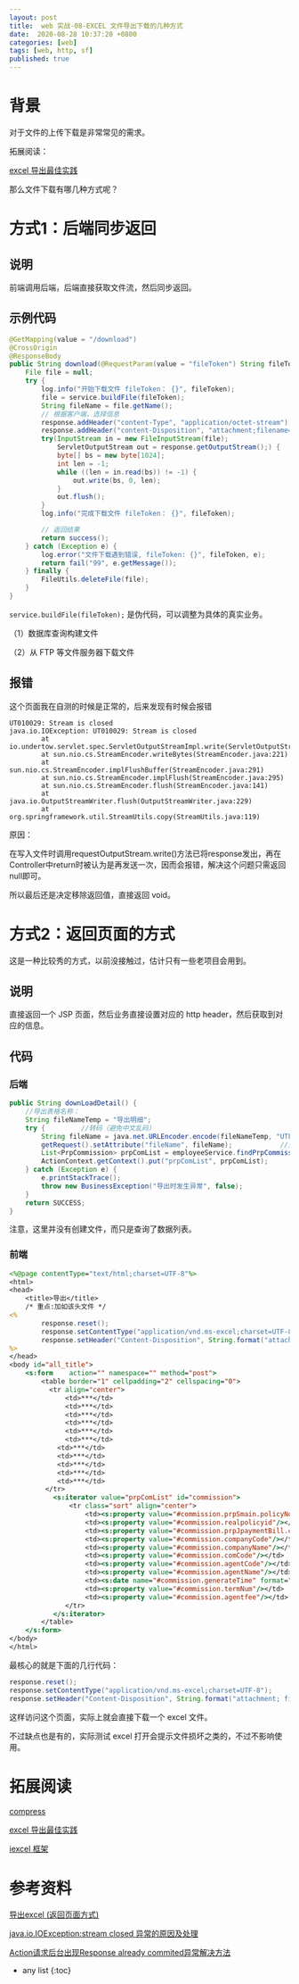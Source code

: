 ```yaml
---
layout: post
title:  web 实战-08-EXCEL 文件导出下载的几种方式
date:  2020-08-28 10:37:20 +0800
categories: [web]
tags: [web, http, sf]
published: true
---
```


# 背景

对于文件的上传下载是非常常见的需求。

拓展阅读：

[excel 导出最佳实践](https://houbb.github.io/2018/11/07/excel-export)

那么文件下载有哪几种方式呢？

# 方式1：后端同步返回

## 说明

前端调用后端，后端直接获取文件流，然后同步返回。

## 示例代码

```java
@GetMapping(value = "/download")
@CrossOrigin
@ResponseBody
public String download(@RequestParam(value = "fileToken") String fileToken, HttpServletRequest request, HttpServletResponse response){
	File file = null;
	try {
		log.info("开始下载文件 fileToken： {}", fileToken);
		file = service.buildFile(fileToken);
		String fileName = file.getName();
		// 根据客户端，选择信息
		response.addHeader("content-Type", "application/octet-stream");
		response.addHeader("content-Disposition", "attachment;filename=" + URLEncoder.encode(fileName, "UTF-8"));
		try(InputStream in = new FileInputStream(file);
			ServletOutputStream out = response.getOutputStream();) {
			byte[] bs = new byte[1024];
			int len = -1;
			while ((len = in.read(bs)) != -1) {
				out.write(bs, 0, len);
			}
			out.flush();
		}
		log.info("完成下载文件 fileToken： {}", fileToken);

		// 返回结果
		return success();
	} catch (Exception e) {
		log.error("文件下载遇到错误, fileToken: {}", fileToken, e);
		return fail("99", e.getMessage());
	} finally {
		FileUtils.deleteFile(file);
	}
}
```

`service.buildFile(fileToken);` 是伪代码，可以调整为具体的真实业务。

（1）数据库查询构建文件

（2）从 FTP 等文件服务器下载文件

## 报错

这个页面我在自测的时候是正常的，后来发现有时候会报错

```
UT010029: Stream is closed
java.io.IOException: UT010029: Stream is closed
        at io.undertow.servlet.spec.ServletOutputStreamImpl.write(ServletOutputStreamImpl.java:132)
        at sun.nio.cs.StreamEncoder.writeBytes(StreamEncoder.java:221)
        at sun.nio.cs.StreamEncoder.implFlushBuffer(StreamEncoder.java:291)
        at sun.nio.cs.StreamEncoder.implFlush(StreamEncoder.java:295)
        at sun.nio.cs.StreamEncoder.flush(StreamEncoder.java:141)
        at java.io.OutputStreamWriter.flush(OutputStreamWriter.java:229)
        at org.springframework.util.StreamUtils.copy(StreamUtils.java:119)
```

原因：

在写入文件时调用requestOutputStream.write()方法已将response发出，再在Controller中return时被认为是再发送一次，因而会报错，解决这个问题只需返回null即可。

所以最后还是决定移除返回值，直接返回 void。

# 方式2：返回页面的方式

这是一种比较秀的方式，以前没接触过，估计只有一些老项目会用到。

## 说明

直接返回一个 JSP 页面，然后业务直接设置对应的 http header，然后获取到对应的信息。

## 代码

### 后端

```java
public String downLoadDetail() {        
    //导出表格名称：
    String fileNameTemp = "导出明细";
    try {         //转码（避免中文乱码）
        String fileName = java.net.URLEncoder.encode(fileNameTemp, "UTF-8");
        getRequest().setAttribute("fileName", fileName);            //查询需要导出的数据：
        List<PrpCommission> prpComList = employeeService.findPrpCommission(downAgentcode, paramYearMonth);
        ActionContext.getContext().put("prpComList", prpComList);
    } catch (Exception e) {
        e.printStackTrace();
        throw new BusinessException("导出时发生异常", false);
    }
    return SUCCESS;
}
```

注意，这里并没有创建文件，而只是查询了数据列表。


### 前端

```jsp
<%@page contentType="text/html;charset=UTF-8"%>
<html>
<head>
    <title>导出</title>
    /* 重点:加如该头文件 */
<%
        response.reset();
        response.setContentType("application/vnd.ms-excel;charset=UTF-8");
        response.setHeader("Content-Disposition", String.format("attachment; filename=\"%s\"", request.getAttribute("fileName").toString()+".xls"));
%>
</head>
<body id="all_title">
    <s:form    action="" namespace="" method="post">
        <table border="1" cellpadding="2" cellspacing="0">
          <tr align="center">
              <td>***</td>
              <td>***</td>
              <td>***</td>
              <td>***</td>
              <td>***</td>
              <td>***</td>
            <td>***</td>
            <td>***</td>
            <td>***</td>
            <td>***</td>
            <td>***</td>
         </tr>
           <s:iterator value="prpComList" id="commission">
               <tr class="sort" align="center">
                   <td><s:property value="#commission.prpSmain.policyNo"/></td>
                   <td><s:property value="#commission.realpolicyid"/></td>
                   <td><s:property value="#commission.prpJpaymentBill.commNo"/></td>
                   <td><s:property value="#commission.companyCode"/></td>
                   <td><s:property value="#commission.companyName"/></td>
                   <td><s:property value="#commission.comCode"/></td>
                   <td><s:property value="#commission.agentCode"/></td>
                   <td><s:property value="#commission.agentName"/></td>
                   <td><s:date name="#commission.generateTime" format="yyyy-MM-dd"/></td>
                   <td><s:property value="#commission.termNum"/></td>
                   <td><s:property value="#commission.agentfee"/></td>
              </tr>
           </s:iterator>
        </table>
    </s:form>
</body>
</html>
```

最核心的就是下面的几行代码：

```java
response.reset();
response.setContentType("application/vnd.ms-excel;charset=UTF-8");
response.setHeader("Content-Disposition", String.format("attachment; filename=\"%s\"", request.getAttribute("fileName").toString(+".xls"));
```

这样访问这个页面，实际上就会直接下载一个 excel 文件。

不过缺点也是有的，实际测试 excel 打开会提示文件损坏之类的，不过不影响使用。

# 拓展阅读

[compress](http://github.com/houbb/compress)

[excel 导出最佳实践](https://houbb.github.io/2018/11/07/excel-export)

[iexcel 框架](https://github.com/houbb/iexcel)

# 参考资料

[导出excel (返回页面方式)](https://www.cnblogs.com/forever2h/p/6836938.html)

[java.io.IOException:stream closed 异常的原因及处理](https://www.cnblogs.com/mabaishui/archive/2011/07/26/2116987.html)

[Action请求后台出现Response already commited异常解决方法](https://www.cnblogs.com/seedling/p/10011551.html)

* any list
{:toc}